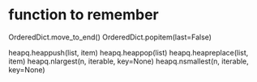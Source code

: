 # function to remember

OrderedDict.move_to_end()
OrderedDict.popitem(last=False)

heapq.heappush(list, item)
heapq.heappop(list)
heapq.heapreplace(list, item)
heapq.nlargest(n, iterable, key=None)
heapq.nsmallest(n, iterable, key=None)
